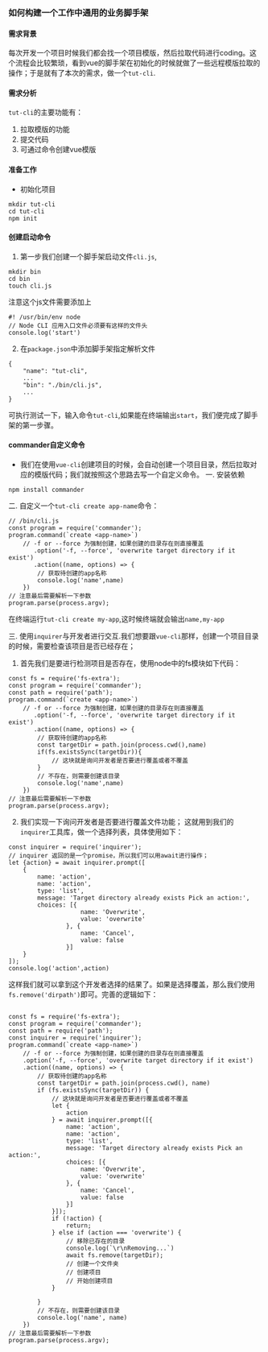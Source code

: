 ### 如何构建一个工作中通用的业务脚手架

#### 需求背景
每次开发一个项目时候我们都会找一个项目模版，然后拉取代码进行coding。这个流程会比较繁琐，看到vue的脚手架在初始化的时候就做了一些远程模版拉取的操作；于是就有了本次的需求，做一个`tut-cli`.
#### 需求分析
`tut-cli`的主要功能有：
1. 拉取模版的功能
2. 提交代码
3. 可通过命令创建vue模版
#### 准备工作
- 初始化项目
```
mkdir tut-cli
cd tut-cli
npm init
```
#### 创建启动命令
1. 第一步我们创建一个脚手架启动文件`cli.js`,
```
mkdir bin 
cd bin
touch cli.js
```
注意这个js文件需要添加上
```
#! /usr/bin/env node
// Node CLI 应用入口文件必须要有这样的文件头
console.log('start')
```
2. 在`package.json`中添加脚手架指定解析文件
```
{
    "name": "tut-cli",
    ...
    "bin": "./bin/cli.js",
    ...
}
```
可执行测试一下，输入命令`tut-cli`,如果能在终端输出`start`，我们便完成了脚手架的第一步骤。
#### commander自定义命令
- 我们在使用`vue-cli`创建项目的时候，会自动创建一个项目目录，然后拉取对应的模版代码；我们就按照这个思路去写一个自定义命令。
一. 安装依赖
```
npm install commander
``` 
二. 自定义一个`tut-cli create app-name`命令：
```
// /bin/cli.js
const program = require('commander');
program.command(`create <app-name>`)
    // -f or --force 为强制创建，如果创建的目录存在则直接覆盖
       .option('-f, --force', 'overwrite target directory if it exist')
       .action((name, options) => {
        // 获取待创建的app名称
        console.log('name',name)
    })
// 注意最后需要解析一下参数
program.parse(process.argv);
```
在终端运行`tut-cli create my-app`,这时候终端就会输出`name,my-app`

三. 使用`inquirer`与开发者进行交互.我们想要跟`vue-cli`那样，创建一个项目目录的时候，需要检查该项目是否已经存在；
1. 首先我们是要进行检测项目是否存在，使用node中的fs模块如下代码：
```
const fs = require('fs-extra');
const program = require('commander');
const path = require('path');
program.command(`create <app-name>`)
    // -f or --force 为强制创建，如果创建的目录存在则直接覆盖
       .option('-f, --force', 'overwrite target directory if it exist')
       .action((name, options) => {
        // 获取待创建的app名称
        const targetDir = path.join(process.cwd(),name)
        if(fs.existsSync(targetDir)){
            // 这块就是询问开发者是否要进行覆盖或者不覆盖
        }
        // 不存在，则需要创建该目录
        console.log('name',name)
    })
// 注意最后需要解析一下参数
program.parse(process.argv);
```
2. 我们实现一下询问开发者是否要进行覆盖文件功能；
这就用到我们的`inquirer`工具库，做一个选择列表，具体使用如下：
```
const inquirer = require('inquirer');
// inquirer 返回的是一个promise，所以我们可以用await进行操作；
let {action} = await inquirer.prompt([
    {
        name: 'action',
        name: 'action',
        type: 'list',
        message: 'Target directory already exists Pick an action:',
        choices: [{
                    name: 'Overwrite',
                    value: 'overwrite'
                }, {
                    name: 'Cancel',
                    value: false
                }]
    }
]);
console.log('action',action)
```
这样我们就可以拿到这个开发者选择的结果了。如果是选择覆盖，那么我们使用`fs.remove('dirpath')`即可。完善的逻辑如下：
```

const fs = require('fs-extra');
const program = require('commander');
const path = require('path');
const inquirer = require('inquirer');
program.command(`create <app-name>`)
    // -f or --force 为强制创建，如果创建的目录存在则直接覆盖
    .option('-f, --force', 'overwrite target directory if it exist')
    .action((name, options) => {
        // 获取待创建的app名称
        const targetDir = path.join(process.cwd(), name)
        if (fs.existsSync(targetDir)) {
            // 这块就是询问开发者是否要进行覆盖或者不覆盖
            let {
                action
            } = await inquirer.prompt([{
                name: 'action',
                name: 'action',
                type: 'list',
                message: 'Target directory already exists Pick an action:',
                choices: [{
                    name: 'Overwrite',
                    value: 'overwrite'
                }, {
                    name: 'Cancel',
                    value: false
                }]
            }]);
            if (!action) {
                return;
            } else if (action === 'overwrite') {
                // 移除已存在的目录
                console.log(`\r\nRemoving...`)
                await fs.remove(targetDir);
                // 创建一个文件夹
                // 创建项目
                // 开始创建项目
            }

        }
        // 不存在，则需要创建该目录
        console.log('name', name)
    })
// 注意最后需要解析一下参数
program.parse(process.argv);
```






